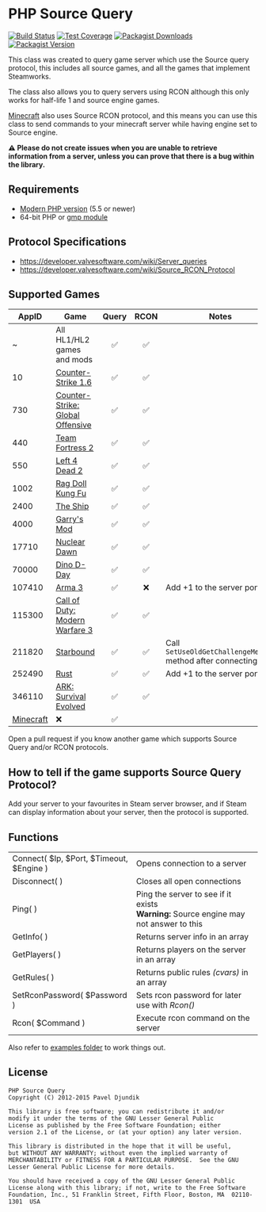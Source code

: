 # PHP Source Query

[![Build Status](https://img.shields.io/travis/xPaw/PHP-Source-Query.svg)](https://travis-ci.org/xPaw/PHP-Source-Query)
[![Test Coverage](https://img.shields.io/codeclimate/coverage/github/xPaw/PHP-Source-Query.svg)](https://codeclimate.com/github/xPaw/PHP-Source-Query)
[![Packagist Downloads](https://img.shields.io/packagist/dt/xpaw/php-source-query-class.svg)](https://packagist.org/packages/xpaw/php-source-query-class)
[![Packagist Version](https://img.shields.io/packagist/v/xpaw/php-source-query-class.svg)](https://packagist.org/packages/xpaw/php-source-query-class)

This class was created to query game server which use the Source query protocol, this includes all source games, and all the games that implement Steamworks.

The class also allows you to query servers using RCON although this only works for half-life 1 and source engine games.

[Minecraft](http://www.minecraft.net) also uses Source RCON protocol, and this means you can use this class to send commands to your minecraft server while having engine set to Source engine.

**:warning: Please do not create issues when you are unable to retrieve information from a server, unless you can prove that there is a bug within the library.**

## Requirements
* [Modern PHP version](https://php.net/supported-versions.php) (5.5 or newer)
* 64-bit PHP or [gmp module](https://secure.php.net/manual/en/book.gmp.php)

## Protocol Specifications
* https://developer.valvesoftware.com/wiki/Server_queries
* https://developer.valvesoftware.com/wiki/Source_RCON_Protocol

## Supported Games
AppID | Game | Query | RCON | Notes
----- | ---- | :---: | :--: | ----
~ | All HL1/HL2 games and mods | :white_check_mark: | :white_check_mark: | 
10 | [Counter-Strike 1.6](http://store.steampowered.com/app/10/) | :white_check_mark: | :white_check_mark: | 
730 | [Counter-Strike: Global Offensive](http://store.steampowered.com/app/730/) | :white_check_mark: | :white_check_mark: | 
440 | [Team Fortress 2](http://store.steampowered.com/app/440/) | :white_check_mark: | :white_check_mark: | 
550 | [Left 4 Dead 2](http://store.steampowered.com/app/550/) | :white_check_mark: | :white_check_mark: | 
1002 | [Rag Doll Kung Fu](http://store.steampowered.com/app/1002/) | :white_check_mark: | :white_check_mark: | 
2400 | [The Ship](http://store.steampowered.com/app/2400/) | :white_check_mark: | :white_check_mark: | 
4000 | [Garry's Mod](http://store.steampowered.com/app/4000/) | :white_check_mark: | :white_check_mark: | 
17710 | [Nuclear Dawn](http://store.steampowered.com/app/17710/) | :white_check_mark: | :white_check_mark: | 
70000 | [Dino D-Day](http://store.steampowered.com/app/70000/) | :white_check_mark: | :white_check_mark: | 
107410 | [Arma 3](http://store.steampowered.com/app/107410/) | :white_check_mark: | :x: | Add +1 to the server port
115300 | [Call of Duty: Modern Warfare 3](http://store.steampowered.com/app/115300/) | :white_check_mark: | :white_check_mark: | 
211820 | [Starbound](http://store.steampowered.com/app/211820/) | :white_check_mark: | :white_check_mark: | Call `SetUseOldGetChallengeMethod` method after connecting
252490 | [Rust](http://store.steampowered.com/app/252490/) | :white_check_mark: | :white_check_mark: | Add +1 to the server port
346110 | [ARK: Survival Evolved](http://store.steampowered.com/app/346110/) | :white_check_mark: | :white_check_mark: | 
 | [Minecraft](http://www.minecraft.net/) | :x: | :white_check_mark: | 

Open a pull request if you know another game which supports Source Query and/or RCON protocols.

## How to tell if the game supports Source Query Protocol?

Add your server to your favourites in Steam server browser, and if Steam can display information about your server, then the protocol is supported.

## Functions
<table>
	<tr>
		<td>Connect( $Ip, $Port, $Timeout, $Engine )</td>
		<td>Opens connection to a server</td>
	</tr>
	<tr>
		<td>Disconnect( )</td>
		<td>Closes all open connections</td>
	</tr>
	<tr>
		<td>Ping( )</td>
		<td>Ping the server to see if it exists<br><b>Warning:</b> Source engine may not answer to this</td>
	</tr>
	<tr>
		<td>GetInfo( )</td>
		<td>Returns server info in an array</td>
	</tr>
	<tr>
		<td>GetPlayers( )</td>
		<td>Returns players on the server in an array</td>
	</tr>
	<tr>
		<td>GetRules( )</td>
		<td>Returns public rules <i>(cvars)</i> in an array</td>
	</tr>
	<tr>
		<td>SetRconPassword( $Password )</td>
		<td>Sets rcon password for later use with <i>Rcon()</i></td>
	</tr>
	<tr>
		<td>Rcon( $Command )</td>
		<td>Execute rcon command on the server</td>
	</tr>
</table>

Also refer to [examples folder](Examples/) to work things out.

## License
    PHP Source Query
    Copyright (C) 2012-2015 Pavel Djundik

    This library is free software; you can redistribute it and/or
    modify it under the terms of the GNU Lesser General Public
    License as published by the Free Software Foundation; either
    version 2.1 of the License, or (at your option) any later version.

    This library is distributed in the hope that it will be useful,
    but WITHOUT ANY WARRANTY; without even the implied warranty of
    MERCHANTABILITY or FITNESS FOR A PARTICULAR PURPOSE.  See the GNU
    Lesser General Public License for more details.

    You should have received a copy of the GNU Lesser General Public
    License along with this library; if not, write to the Free Software
    Foundation, Inc., 51 Franklin Street, Fifth Floor, Boston, MA  02110-1301  USA
